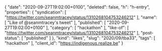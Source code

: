 {
  "date": "2020-09-27T19:02:00+0100",
  "deleted": false,
  "h": "h-entry",
  "properties": {
    "syndication": [
      "https://twitter.com/seanmtracey/status/1310268104753246212"
    ],
    "name": [
      "Like of @seanmtracey's tweet"
    ],
    "published": [
      "2020-09-27T19:02:00+0100"
    ],
    "category": [
      "hackathon"
    ],
    "like-of": [
      "https://twitter.com/seanmtracey/status/1310268104753246212"
    ],
    "post-status": [
      "published"
    ]
  },
  "kind": "likes",
  "slug": "2020/09/tba33",
  "tags": [
    "hackathon"
  ],
  "client_id": "https://indigenous.realize.be"
}
